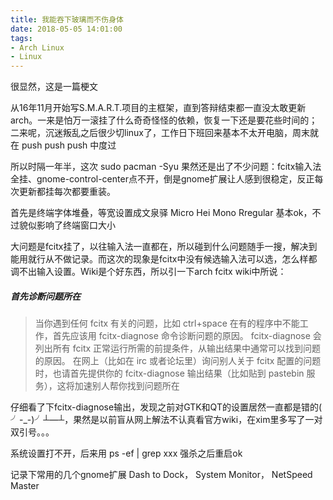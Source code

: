 ```yaml
---
title: 我能吞下玻璃而不伤身体
date: 2018-05-05 14:01:00
tags: 
- Arch Linux
- Linux
---
```


很显然，这是一篇梗文

从16年11月开始写S.M.A.R.T.项目的主框架，直到答辩结束都一直没太敢更新arch。一来是怕万一滚挂了什么奇奇怪怪的依赖，恢复一下还是要花些时间的；二来呢，沉迷叛乱之后很少切linux了，工作日下班回来基本不太开电脑，周末就在 push push push 中度过

所以时隔一年半，这次 sudo pacman -Syu 果然还是出了不少问题：fcitx输入法全挂、gnome-control-center点不开，倒是gnome扩展让人感到很稳定，反正每次更新都挂每次都要重装。

首先是终端字体堆叠，等宽设置成文泉驿 Micro Hei Mono Rregular 基本ok，不过貌似影响了终端窗口大小

大问题是fcitx挂了，以往输入法一直都在，所以碰到什么问题随手一搜，解决到能用就行从不做记录。而这次的现象是fcitx中没有候选输入法可以选，怎么样都调不出输入设置。Wiki是个好东西，所以引一下arch fcitx wiki中所说：
##### 首先诊断问题所在
>当你遇到任何 fcitx 有关的问题，比如 ctrl+space 在有的程序中不能工作，首先应该用 fcitx-diagnose 命令诊断问题的原因。 fcitx-diagnose 会列出所有 fcitx 正常运行所需的前提条件，从输出结果中通常可以找到问题的原因。 在网上（比如在 irc 或者论坛里）询问别人关于 fcitx 配置的问题时，也请首先提供你的 fcitx-diagnose 输出结果（比如贴到 pastebin 服务），这将加速别人帮你找到问题所在

仔细看了下fcitx-diagnose输出，发现之前对GTK和QT的设置居然一直都是错的( ╯-_-)╯┴—┴，果然是以前盲从网上解法不认真看官方wiki，在xim里多写了一对双引号。。。

系统设置打不开，后来用 ps -ef | grep xxx 强杀之后重启ok

记录下常用的几个gnome扩展 Dash to Dock， System Monitor， NetSpeed Master
